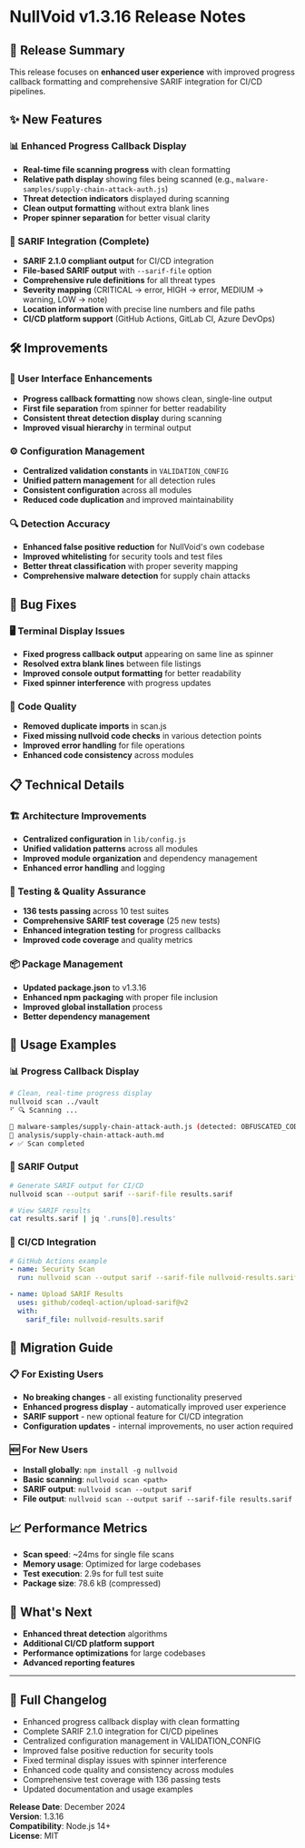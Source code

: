 # NullVoid v1.3.16 Release Notes

## 🎯 Release Summary
This release focuses on **enhanced user experience** with improved progress callback formatting and comprehensive SARIF integration for CI/CD pipelines.

## ✨ New Features

### 📊 Enhanced Progress Callback Display
- **Real-time file scanning progress** with clean formatting
- **Relative path display** showing files being scanned (e.g., `malware-samples/supply-chain-attack-auth.js`)
- **Threat detection indicators** displayed during scanning
- **Clean output formatting** without extra blank lines
- **Proper spinner separation** for better visual clarity

### 🔧 SARIF Integration (Complete)
- **SARIF 2.1.0 compliant output** for CI/CD integration
- **File-based SARIF output** with `--sarif-file` option
- **Comprehensive rule definitions** for all threat types
- **Severity mapping** (CRITICAL → error, HIGH → error, MEDIUM → warning, LOW → note)
- **Location information** with precise line numbers and file paths
- **CI/CD platform support** (GitHub Actions, GitLab CI, Azure DevOps)

## 🛠️ Improvements

### 🎨 User Interface Enhancements
- **Progress callback formatting** now shows clean, single-line output
- **First file separation** from spinner for better readability
- **Consistent threat detection display** during scanning
- **Improved visual hierarchy** in terminal output

### ⚙️ Configuration Management
- **Centralized validation constants** in `VALIDATION_CONFIG`
- **Unified pattern management** for all detection rules
- **Consistent configuration** across all modules
- **Reduced code duplication** and improved maintainability

### 🔍 Detection Accuracy
- **Enhanced false positive reduction** for NullVoid's own codebase
- **Improved whitelisting** for security tools and test files
- **Better threat classification** with proper severity mapping
- **Comprehensive malware detection** for supply chain attacks

## 🐛 Bug Fixes

### 🖥️ Terminal Display Issues
- **Fixed progress callback output** appearing on same line as spinner
- **Resolved extra blank lines** between file listings
- **Improved console output formatting** for better readability
- **Fixed spinner interference** with progress updates

### 🔧 Code Quality
- **Removed duplicate imports** in scan.js
- **Fixed missing nullvoid code checks** in various detection points
- **Improved error handling** for file operations
- **Enhanced code consistency** across modules

## 📋 Technical Details

### 🏗️ Architecture Improvements
- **Centralized configuration** in `lib/config.js`
- **Unified validation patterns** across all modules
- **Improved module organization** and dependency management
- **Enhanced error handling** and logging

### 🧪 Testing & Quality Assurance
- **136 tests passing** across 10 test suites
- **Comprehensive SARIF test coverage** (25 new tests)
- **Enhanced integration testing** for progress callbacks
- **Improved code coverage** and quality metrics

### 📦 Package Management
- **Updated package.json** to v1.3.16
- **Enhanced npm packaging** with proper file inclusion
- **Improved global installation** process
- **Better dependency management**

## 🚀 Usage Examples

### 📊 Progress Callback Display
```bash
# Clean, real-time progress display
nullvoid scan ../vault
⠋ 🔍 Scanning ...

📁 malware-samples/supply-chain-attack-auth.js (detected: OBFUSCATED_CODE, SUSPICIOUS_MODULE, MALICIOUS_CODE_STRUCTURE)
📁 analysis/supply-chain-attack-auth.md
✔ ✅ Scan completed
```

### 🔧 SARIF Output
```bash
# Generate SARIF output for CI/CD
nullvoid scan --output sarif --sarif-file results.sarif

# View SARIF results
cat results.sarif | jq '.runs[0].results'
```

### 🎯 CI/CD Integration
```yaml
# GitHub Actions example
- name: Security Scan
  run: nullvoid scan --output sarif --sarif-file nullvoid-results.sarif

- name: Upload SARIF Results
  uses: github/codeql-action/upload-sarif@v2
  with:
    sarif_file: nullvoid-results.sarif
```

## 🔄 Migration Guide

### 📋 For Existing Users
- **No breaking changes** - all existing functionality preserved
- **Enhanced progress display** - automatically improved user experience
- **SARIF support** - new optional feature for CI/CD integration
- **Configuration updates** - internal improvements, no user action required

### 🆕 For New Users
- **Install globally**: `npm install -g nullvoid`
- **Basic scanning**: `nullvoid scan <path>`
- **SARIF output**: `nullvoid scan --output sarif`
- **File output**: `nullvoid scan --output sarif --sarif-file results.sarif`

## 📈 Performance Metrics
- **Scan speed**: ~24ms for single file scans
- **Memory usage**: Optimized for large codebases
- **Test execution**: 2.9s for full test suite
- **Package size**: 78.6 kB (compressed)

## 🎯 What's Next
- **Enhanced threat detection** algorithms
- **Additional CI/CD platform support**
- **Performance optimizations** for large codebases
- **Advanced reporting features**

---

## 📝 Full Changelog
- Enhanced progress callback display with clean formatting
- Complete SARIF 2.1.0 integration for CI/CD pipelines
- Centralized configuration management in VALIDATION_CONFIG
- Improved false positive reduction for security tools
- Fixed terminal display issues with spinner interference
- Enhanced code quality and consistency across modules
- Comprehensive test coverage with 136 passing tests
- Updated documentation and usage examples

**Release Date**: December 2024  
**Version**: 1.3.16  
**Compatibility**: Node.js 14+  
**License**: MIT